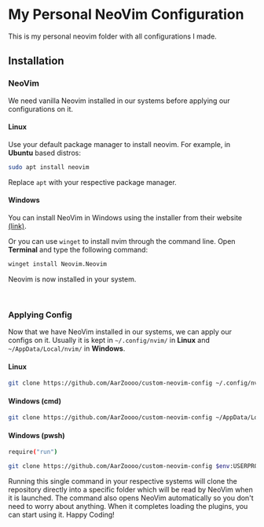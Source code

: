 # My Personal NeoVim Configuration

This is my personal neovim folder with all configurations I made.

## Installation

### NeoVim

We need vanilla Neovim installed in our systems before applying our configurations on it.

#### Linux

Use your default package manager to install neovim. For example, in **Ubuntu** based distros:

```bash
sudo apt install neovim
```

Replace `apt` with your respective package manager.

#### Windows

You can install NeoVim in Windows using the installer from their website [(link)](https://neovim.io/).

Or you can use `winget` to install nvim through the command line. Open **Terminal** and type the following command:

```bash
winget install Neovim.Neovim
```

Neovim is now installed in your system.

<br>

### Applying Config

Now that we have NeoVim installed in our systems, we can apply our configs on it. Usually it is kept in `~/.config/nvim/` in **Linux** and `~/AppData/Local/nvim/` in **Windows**.

#### Linux

```bash
git clone https://github.com/AarZoooo/custom-neovim-config ~/.config/nvim/ && nvim
```

#### Windows (cmd)

```bash
git clone https://github.com/AarZoooo/custom-neovim-config ~/AppData/Local/nvim/ && nvim
```

#### Windows (pwsh)

```bash
require("run")

git clone https://github.com/AarZoooo/custom-neovim-config $env:USERPROFILE\AppData\Local\nvim; nvim
```

Running this single command in your respective systems will clone the repository directly into a specific folder which will be read by NeoVim when it is launched. The command also opens NeoVim automatically so you don't need to worry about anything. When it completes loading the plugins, you can start using it. Happy Coding!


